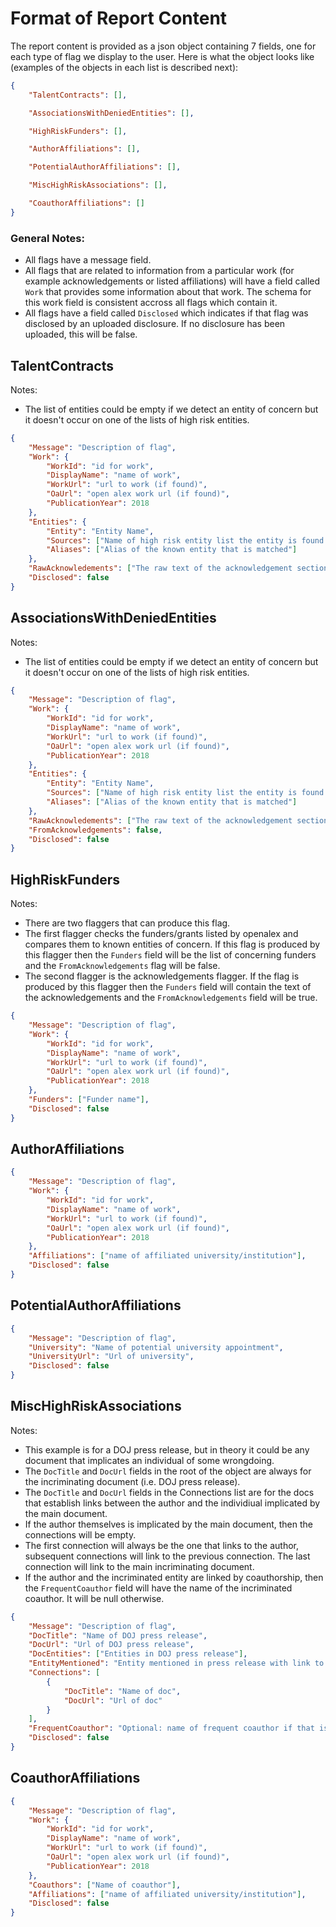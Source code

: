 # Format of Report Content

The report content is provided as a json object containing 7 fields, one for each type of 
flag we display to the user. Here is what the object looks like (examples of the objects in each list is described next): 
```json
{
    "TalentContracts": [],

    "AssociationsWithDeniedEntities": [],

    "HighRiskFunders": [],

    "AuthorAffiliations": [],

    "PotentialAuthorAffiliations": [],

    "MiscHighRiskAssociations": [],

    "CoauthorAffiliations": []
}
```

### General Notes: 
- All flags have a message field.
- All flags that are related to information from a particular work (for example acknowledgements or listed affiliations) will have a field called `Work` that provides some information about that work. The schema for this work field is consistent accross all flags which contain it. 
- All flags have a field called `Disclosed` which indicates if that flag was disclosed by an uploaded disclosure. If no disclosure has been uploaded, this will be false.

## TalentContracts
Notes: 
- The list of entities could be empty if we detect an entity of concern but it doesn't occur on one of the lists of high risk entities.
```json
{
    "Message": "Description of flag",
    "Work": {
        "WorkId": "id for work",
        "DisplayName": "name of work",
        "WorkUrl": "url to work (if found)",
        "OaUrl": "open alex work url (if found)",
        "PublicationYear": 2018
    },
    "Entities": {
        "Entity": "Entity Name",
        "Sources": ["Name of high risk entity list the entity is found on"],
        "Aliases": ["Alias of the known entity that is matched"]
    },
    "RawAcknowledements": ["The raw text of the acknowledgement section of the work"],
    "Disclosed": false
}
```

## AssociationsWithDeniedEntities
Notes: 
- The list of entities could be empty if we detect an entity of concern but it doesn't occur on one of the lists of high risk entities. 
```json
{
    "Message": "Description of flag",
    "Work": {
        "WorkId": "id for work",
        "DisplayName": "name of work",
        "WorkUrl": "url to work (if found)",
        "OaUrl": "open alex work url (if found)",
        "PublicationYear": 2018
    },
    "Entities": {
        "Entity": "Entity Name",
        "Sources": ["Name of high risk entity list the entity is found on"],
        "Aliases": ["Alias of the known entity that is matched"]
    },
    "RawAcknowledements": ["The raw text of the acknowledgement section of the work"],
    "FromAcknowledgements": false,
    "Disclosed": false
}
```

## HighRiskFunders
Notes:
- There are two flaggers that can produce this flag.
- The first flagger checks the funders/grants listed by openalex and compares them to known entities of concern. If this flag is produced by this flagger then the `Funders` field will be the list of concerning funders and the `FromAcknowledgements` flag will be false. 
- The second flagger is the acknowledgements flagger. If the flag is produced by this flagger then the `Funders` field will contain the text of the acknowledgements and the `FromAcknowledgements` field will be true.

```json
{
    "Message": "Description of flag",
    "Work": {
        "WorkId": "id for work",
        "DisplayName": "name of work",
        "WorkUrl": "url to work (if found)",
        "OaUrl": "open alex work url (if found)",
        "PublicationYear": 2018
    },
    "Funders": ["Funder name"],
    "Disclosed": false
}
```

## AuthorAffiliations
```json
{
    "Message": "Description of flag",
    "Work": {
        "WorkId": "id for work",
        "DisplayName": "name of work",
        "WorkUrl": "url to work (if found)",
        "OaUrl": "open alex work url (if found)",
        "PublicationYear": 2018
    },
    "Affiliations": ["name of affiliated university/institution"],
    "Disclosed": false
}
```

## PotentialAuthorAffiliations
```json
{
    "Message": "Description of flag",
    "University": "Name of potential university appointment",
    "UniversityUrl": "Url of university",
    "Disclosed": false
}
```

## MiscHighRiskAssociations
Notes: 
- This example is for a DOJ press release, but in theory it could be any document that implicates an individual of some wrongdoing.
- The `DocTitle` and `DocUrl` fields in the root of the object are always for the incriminating document (i.e. DOJ press release).
- The `DocTitle` and `DocUrl` fields in the Connections list are for the docs that establish links between the author and the individiual implicated by the main document.
- If the author themselves is implicated by the main document, then the connections will be empty. 
- The first connection will always be the one that links to the author, subsequent connections will link to the previous connection. The last connection will link to the main incriminating document.
- If the author and the incriminated entity are linked by coauthorship, then the `FrequentCoauthor` field will have the name of the incriminated coauthor. It will be null otherwise.
```json
{
    "Message": "Description of flag",
    "DocTitle": "Name of DOJ press release",
    "DocUrl": "Url of DOJ press release",
    "DocEntities": ["Entities in DOJ press release"],
    "EntityMentioned": "Entity mentioned in press release with link to author",
    "Connections": [
        {
            "DocTitle": "Name of doc",
            "DocUrl": "Url of doc"
        }
    ],
    "FrequentCoauthor": "Optional: name of frequent coauthor if that is the link",
    "Disclosed": false
}
```

## CoauthorAffiliations
```json
{
    "Message": "Description of flag",
    "Work": {
        "WorkId": "id for work",
        "DisplayName": "name of work",
        "WorkUrl": "url to work (if found)",
        "OaUrl": "open alex work url (if found)",
        "PublicationYear": 2018
    },
    "Coauthors": ["Name of coauthor"],
    "Affiliations": ["name of affiliated university/institution"],
    "Disclosed": false
}
```
